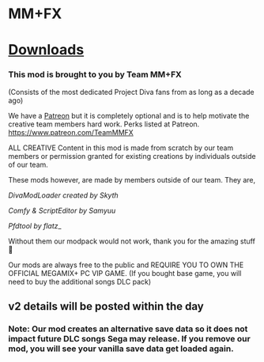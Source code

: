 # MM+FX

# [Downloads](https://team-mm-fx.github.io/downloads.html)

### This mod is brought to you by Team MM+FX﻿
(Consists of the most dedicated Project Diva fans from as long as a decade ago)

We have a [Patreon](https://www.patreon.com/TeamMMFX) but it is completely optional and is to help motivate the creative team members hard work. Perks listed at Patreon.  https://www.patreon.com/TeamMMFX

ALL CREATIVE Content in this mod is made from scratch by our team members or permission granted for existing creations by individuals outside of our team.

These mods however, are made by members outside of our team. They are,

_DivaModLoader created by Skyth_

_Comfy & ScriptEditor by Samyuu_

_Pfdtool by flatz__

Without them our modpack would not work, thank you for the amazing stuff 🙏

Our mods are always free to the public and REQUIRE YOU TO OWN THE OFFICIAL MEGAMIX+ PC VIP GAME. (If you bought base game, you will need to buy the additional songs DLC pack)

## v2 details will be posted within the day 

### Note: Our mod creates an alternative save data so it does not impact future DLC songs Sega may release. If you remove our mod, you will see your vanilla save data get loaded again.

